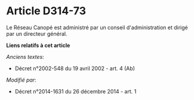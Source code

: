 # Article D314-73

Le    Réseau Canopé est administré par un conseil d'administration et dirigé par un directeur général.

**Liens relatifs à cet article**

_Anciens textes_:

  - Décret n°2002-548 du 19 avril 2002 - art. 4 (Ab)

_Modifié par_:

  - Décret n°2014-1631 du 26 décembre 2014 - art. 1
